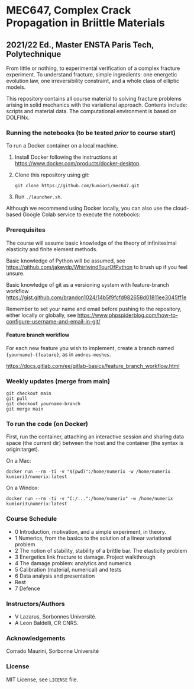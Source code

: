 # MEC647, Complex Crack Propagation in Briittle Materials
## 2021/22 Ed., Master ENSTA Paris Tech, Polytechnique

From little or nothing, to experimental verification of a complex fracture experiment.
To understand fracture, simple ingredients: one energetic evolution law, one irreversibility constraint, and a whole class of elliptic models.

This repository contains all course material to solving fracture problems arising in solid mechanics with
the variational approach. 
Contents include: scripts and material data.
The computational environment is based on DOLFINx. 

### Running the notebooks (to be tested *prior* to course start)

To run a Docker container on a local machine.

1. Install Docker following the instructions at
   https://www.docker.com/products/docker-desktop.

2. Clone this repository using git:

       git clone https://github.com/kumiori/mec647.git

3. Run `./launcher.sh`.

Although we recommend using Docker locally, you can also use the cloud-based Google Colab service to execute the notebooks:

### Prerequisites

The course will assume basic knowledge of the theory of infinitesimal elasticity and
finite element methods.

Basic knowledge of Python will be assumed, see https://github.com/jakevdp/WhirlwindTourOfPython
to brush up if you feel unsure.

Basic knowledge of git as a versioning system with feature-branch workflow
https://gist.github.com/brandon1024/14b5f9fcfd982658d01811ee3045ff1e

Remember to set your name and email before pushing to the repository,
either locally or globally, see https://www.phpspiderblog.com/how-to-configure-username-and-email-in-git/

#### Feature branch workflow

For each new feature you wish to implement, create a branch named ```{yourname}-{feature}```, 
as in ```andres-meshes```.

https://docs.gitlab.com/ee/gitlab-basics/feature_branch_workflow.html



### Weekly updates (merge from main)
```
git checkout main
git pull
git checkout yourname-branch
git merge main
```
### To run the code (on Docker)

First, run the container, attaching an interactive session and sharing data space 
(the current dir) between the host and the container (the syntax is origin:target).

On a Mac:
```
docker run --rm -ti -v "$(pwd)":/home/numerix -w /home/numerix kumiori3/numerix:latest
```

On a Windox:
```
docker run --rm -ti -v "C:/...":/home/numerix" -w /home/numerix kumiori3\numerix:latest
```

### Course Schedule


- 0 Introduction, motivation, and a simple experiment, in theory.
- 1 Numerics, from the basics to the solution of a linear variational problem 
- 2 The notion of stability, stability of a brittle bar. The elasticity problem
- 3 Energetics link fracture to damage. Project walkthrough 
- 4 The damage problem: analytics and numerics
- 5 Calibration (material, numerical) and tests
- 6 Data analysis and presentation
- Rest
- 7 Defence


### Instructors/Authors

- V Lazarus, Sorbonnes Université.
- A Leon Baldelli, CR CNRS.

### Acknowledgements

Corrado Maurini, Sorbonne Université

### License

MIT License, see `LICENSE` file.
